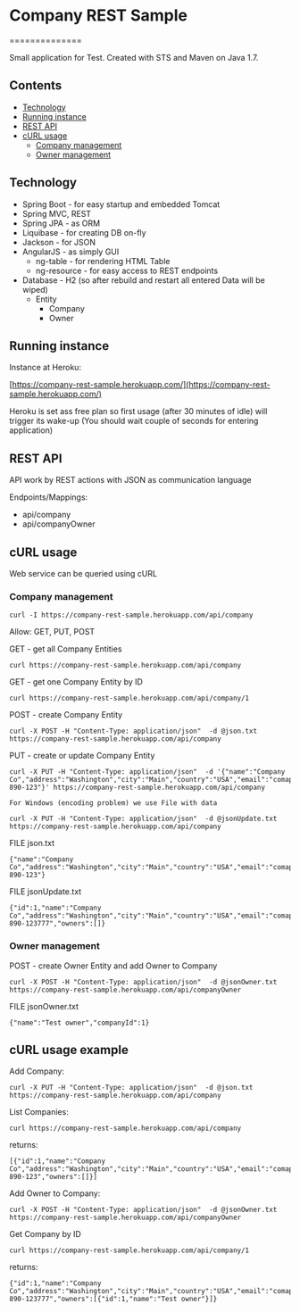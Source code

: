 # Company REST Sample

==============

Small application for Test.
Created with STS and Maven on Java 1.7.

## Contents

* [Technology](#technology)
* [Running instance](#running-instance)
* [REST API](#rest-api)
* [cURL usage](#curl-usage)
  * [Company management](#company-management)
  * [Owner management](#owner-management)

## Technology

* Spring Boot - for easy startup and embedded Tomcat
* Spring MVC, REST
* Spring JPA - as ORM 
* Liquibase - for creating DB on-fly
* Jackson - for JSON
* AngularJS - as simply GUI
  * ng-table - for rendering HTML Table
  * ng-resource - for easy access to REST endpoints
* Database - H2 (so after rebuild and restart all entered Data will be wiped)
  * Entity
    * Company
    * Owner


## Running instance

Instance at Heroku:

[https://company-rest-sample.herokuapp.com/](https://company-rest-sample.herokuapp.com/)

Heroku is set ass free plan so first usage (after 30 minutes of idle) will trigger its wake-up (You should wait couple of seconds for entering application)

## REST API

API work by REST actions with JSON as communication language

Endpoints/Mappings:

* api/company
* api/companyOwner


## cURL usage

Web service can be queried using cURL

### Company management

```
curl -I https://company-rest-sample.herokuapp.com/api/company
```

Allow: GET, PUT, POST

GET - get all Company Entities

```
curl https://company-rest-sample.herokuapp.com/api/company
```

GET - get one Company Entity by ID

```
curl https://company-rest-sample.herokuapp.com/api/company/1
```


POST - create Company Entity

```
curl -X POST -H "Content-Type: application/json"  -d @json.txt https://company-rest-sample.herokuapp.com/api/company
```


PUT - create or update Company Entity

```
curl -X PUT -H "Content-Type: application/json"  -d '{"name":"Company Co","address":"Washington","city":"Main","country":"USA","email":"comapny@co.com","phoneNumber":"567-890-123"}' https://company-rest-sample.herokuapp.com/api/company

For Windows (encoding problem) we use File with data

curl -X PUT -H "Content-Type: application/json"  -d @jsonUpdate.txt https://company-rest-sample.herokuapp.com/api/company
```


FILE json.txt

```
{"name":"Company Co","address":"Washington","city":"Main","country":"USA","email":"comapny@co.com","phoneNumber":"567-890-123"}
```

FILE jsonUpdate.txt

```
{"id":1,"name":"Company Co","address":"Washington","city":"Main","country":"USA","email":"comapny@co.com","phoneNumber":"567-890-123777","owners":[]}
```


### Owner management


POST - create Owner Entity and add Owner to Company

```
curl -X POST -H "Content-Type: application/json"  -d @jsonOwner.txt https://company-rest-sample.herokuapp.com/api/companyOwner
```

FILE jsonOwner.txt

```
{"name":"Test owner","companyId":1}
```

## cURL usage example

Add Company:

```
curl -X PUT -H "Content-Type: application/json"  -d @json.txt https://company-rest-sample.herokuapp.com/api/company
```

List Companies:

```
curl https://company-rest-sample.herokuapp.com/api/company
```

returns:

```
[{"id":1,"name":"Company Co","address":"Washington","city":"Main","country":"USA","email":"comapny@co.com","phoneNumber":"567-890-123","owners":[]}]
```

Add Owner to Company:

```
curl -X POST -H "Content-Type: application/json"  -d @jsonOwner.txt https://company-rest-sample.herokuapp.com/api/companyOwner
```


Get Company by ID

```
curl https://company-rest-sample.herokuapp.com/api/company/1
```

returns:

```
{"id":1,"name":"Company Co","address":"Washington","city":"Main","country":"USA","email":"comapny@co.com","phoneNumber":"567-890-123777","owners":[{"id":1,"name":"Test owner"}]}
```
